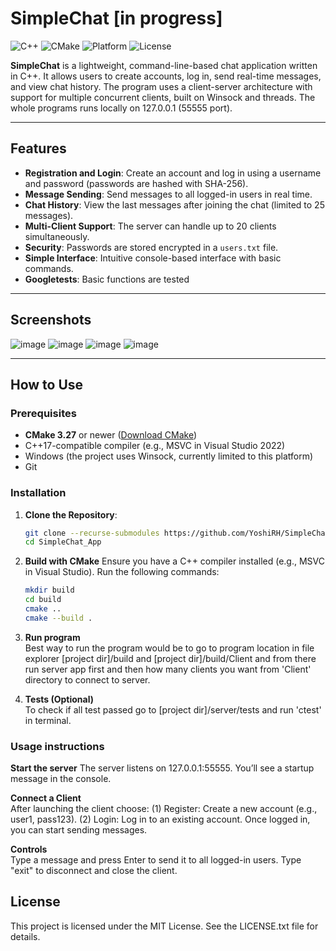 # SimpleChat [in progress]

![C++](https://img.shields.io/badge/C++-17-blue.svg)
![CMake](https://img.shields.io/badge/CMake-3.27-%23008FBA)
![Platform](https://img.shields.io/badge/Platform-Windows-lightgrey.svg)
![License](https://img.shields.io/badge/License-MIT-green.svg)

**SimpleChat** is a lightweight, command-line-based chat application written in C++. It allows users to create accounts, log in, send real-time messages, and view chat history. The program uses a client-server architecture with support for multiple concurrent clients, built on Winsock and threads. The whole programs runs locally on 127.0.0.1 (55555 port).

---

## Features

- **Registration and Login**: Create an account and log in using a username and password (passwords are hashed with SHA-256).
- **Message Sending**: Send messages to all logged-in users in real time.
- **Chat History**: View the last messages after joining the chat (limited to 25 messages).
- **Multi-Client Support**: The server can handle up to 20 clients simultaneously.
- **Security**: Passwords are stored encrypted in a `users.txt` file.
- **Simple Interface**: Intuitive console-based interface with basic commands.
- **Googletests**: Basic functions are tested

---

## Screenshots
![image](https://github.com/user-attachments/assets/d4f83f2b-8b47-47ed-b7b7-b0f8b2ba2800)
![image](https://github.com/user-attachments/assets/aec73555-068a-4a4a-af26-d12ec5fecc24)
![image](https://github.com/user-attachments/assets/8dc5761c-424d-4ed2-9590-8cf86e224295)
![image](https://github.com/user-attachments/assets/cf67fd23-eb23-4af6-a9d3-d4b6eb620cd7)


---

## How to Use

### Prerequisites
- **CMake 3.27** or newer ([Download CMake](https://cmake.org/download/))
- C++17-compatible compiler (e.g., MSVC in Visual Studio 2022)
- Windows (the project uses Winsock, currently limited to this platform)
- Git 

### Installation

1. **Clone the Repository**:
   ```bash
   git clone --recurse-submodules https://github.com/YoshiRH/SimpleChat_App.git
   cd SimpleChat_App
2. **Build with CMake**
Ensure you have a C++ compiler installed (e.g., MSVC in Visual Studio).
Run the following commands:
   ```bash
   mkdir build
   cd build
   cmake ..
   cmake --build .
3. **Run program**  
Best way to run the program would be to go to program location in file explorer [project dir]/build and [project dir]/build/Client
and from there run server app first and then how many clients you want from 'Client' directory to connect to server.

4. **Tests (Optional)**     
To check if all test passed go to [project dir]/server/tests and run 'ctest' in terminal.

### Usage instructions     
**Start the server**
The server listens on 127.0.0.1:55555. You’ll see a startup message in the console.

**Connect a Client**     
After launching the client choose:
(1) Register: Create a new account (e.g., user1, pass123).
(2) Login: Log in to an existing account.
Once logged in, you can start sending messages.

**Controls**   
Type a message and press Enter to send it to all logged-in users.
Type "exit" to disconnect and close the client.

## License
This project is licensed under the MIT License. See the LICENSE.txt file for details.

